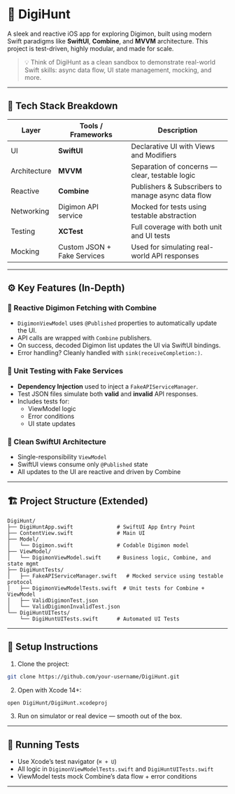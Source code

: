
# 📱 DigiHunt

A sleek and reactive iOS app for exploring Digimon, built using modern Swift paradigms like **SwiftUI**, **Combine**, and **MVVM** architecture. This project is test-driven, highly modular, and made for scale.

> 💡 Think of DigiHunt as a clean sandbox to demonstrate real-world Swift skills: async data flow, UI state management, mocking, and more.

---

## 🧰 Tech Stack Breakdown

| Layer       | Tools / Frameworks         | Description |
|-------------|----------------------------|-------------|
| UI          | **SwiftUI**                | Declarative UI with Views and Modifiers |
| Architecture| **MVVM**                   | Separation of concerns — clear, testable logic |
| Reactive    | **Combine**                | Publishers & Subscribers to manage async data flow |
| Networking  | Digimon API service     | Mocked for tests using testable abstraction |
| Testing     | **XCTest**                 | Full coverage with both unit and UI tests |
| Mocking     | Custom JSON + Fake Services| Used for simulating real-world API responses |

---

## ⚙️ Key Features (In-Depth)

### 🔁 Reactive Digimon Fetching with Combine
- `DigimonViewModel` uses `@Published` properties to automatically update the UI.
- API calls are wrapped with `Combine` publishers.
- On success, decoded Digimon list updates the UI via SwiftUI bindings.
- Error handling? Cleanly handled with `sink(receiveCompletion:)`.

### 🧪 Unit Testing with Fake Services
- **Dependency Injection** used to inject a `FakeAPIServiceManager`.
- Test JSON files simulate both **valid** and **invalid** API responses.
- Includes tests for:
  - ViewModel logic
  - Error conditions
  - UI state updates

### 🧼 Clean SwiftUI Architecture
- Single-responsibility `ViewModel`
- SwiftUI views consume only `@Published` state
- All updates to the UI are reactive and driven by Combine

---

## 🏗 Project Structure (Extended)

```
DigiHunt/
├── DigiHuntApp.swift              # SwiftUI App Entry Point
├── ContentView.swift              # Main UI
├── Model/
│   └── Digimon.swift              # Codable Digimon model
├── ViewModel/
│   └── DigimonViewModel.swift     # Business logic, Combine, and state mgmt
├── DigiHuntTests/
│   ├── FakeAPIServiceManager.swift   # Mocked service using testable protocol
│   ├── DigimonViewModelTests.swift  # Unit tests for Combine + ViewModel
│   ├── ValidDigimonTest.json
│   └── ValidDigimonInvalidTest.json
└── DigiHuntUITests/
    └── DigiHuntUITests.swift      # Automated UI Tests
```

---

## 🚀 Setup Instructions

1. Clone the project:

```bash
git clone https://github.com/your-username/DigiHunt.git
```

2. Open with Xcode 14+:

```bash
open DigiHunt/DigiHunt.xcodeproj
```

3. Run on simulator or real device — smooth out of the box.

---

## 🧪 Running Tests

- Use Xcode’s test navigator (`⌘ + U`)
- All logic in `DigimonViewModelTests.swift` and `DigiHuntUITests.swift`
- ViewModel tests mock Combine’s data flow + error conditions

---


